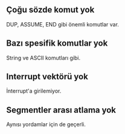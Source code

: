 ## Çoğu sözde komut yok
DUP, ASSUME, END gibi önemli komutlar var.

## Bazı spesifik komutlar yok
String ve ASCII komutları gibi.

## Interrupt vektörü yok
İnterrupt'a girilemiyor.

## Segmentler arası atlama yok
Aynısı yordamlar için de geçerli.
